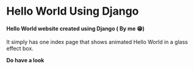 # Hello World Using Django
<h4>Hello World website created using Django ( By me 	&#128513;) </h4>
<p>It simply has one index page that shows animated Hello World in a glass effect box.</p>
<b>Do have a look</b>

